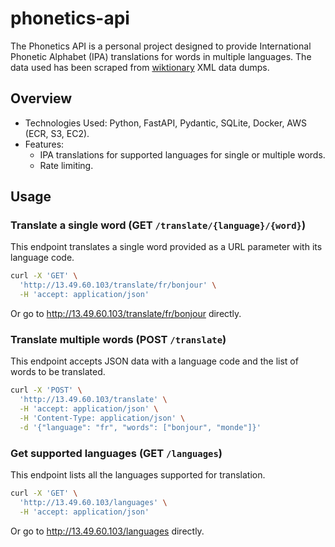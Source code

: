 # phonetics-api

The Phonetics API is a personal project designed to provide International Phonetic Alphabet (IPA) translations for words in multiple languages. The data used has been scraped from [wiktionary](https://www.wiktionary.org/) XML data dumps.

## Overview

* Technologies Used: Python, FastAPI, Pydantic, SQLite, Docker, AWS (ECR, S3, EC2).
* Features:
    * IPA translations for supported languages for single or multiple words.
    * Rate limiting.


## Usage

### Translate a single word (GET `/translate/{language}/{word}`)

This endpoint translates a single word provided as a URL parameter with its language code.

```bash
curl -X 'GET' \
  'http://13.49.60.103/translate/fr/bonjour' \
  -H 'accept: application/json'
```

Or go to http://13.49.60.103/translate/fr/bonjour directly.

### Translate multiple words (POST `/translate`)

This endpoint accepts JSON data with a language code and the list of words to be translated.

```bash
curl -X 'POST' \
  'http://13.49.60.103/translate' \
  -H 'accept: application/json' \
  -H 'Content-Type: application/json' \
  -d '{"language": "fr", "words": ["bonjour", "monde"]}'
```

### Get supported languages (GET `/languages`)

This endpoint lists all the languages supported for translation.

```bash
curl -X 'GET' \
  'http://13.49.60.103/languages' \
  -H 'accept: application/json'
```
Or go to http://13.49.60.103/languages directly.

